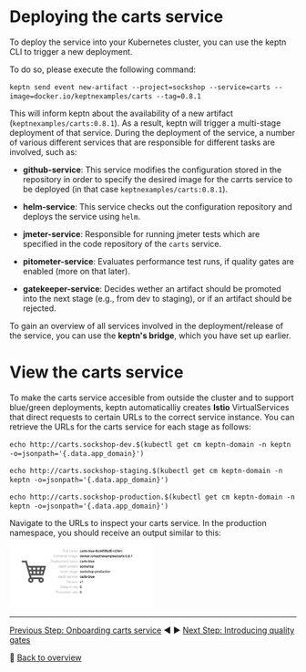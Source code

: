 # Deploying the carts service

To deploy the service into your Kubernetes cluster, you can use the keptn CLI to trigger a new deployment. 

To do so, please execute the following command:

```console
keptn send event new-artifact --project=sockshop --service=carts --image=docker.io/keptnexamples/carts --tag=0.8.1
```

This will inform keptn about the availability of a new artifact (`keptnexamples/carts:0.8.1`). As a result, keptn will trigger a multi-stage deployment of that service. During the deployment of the service, a number of various different services that are responsible for different tasks are involved, such as:

  - **github-service**: This service modifies the configuration stored in the repository in order to specify the desired image for the carrts service to be deployed (in that case `keptnexamples/carts:0.8.1`).

  - **helm-service**: This service checks out the configuration repository and deploys the service using `helm`.

  - **jmeter-service**: Responsible for running jmeter tests which are specified in the code repository of the `carts` service.

  - **pitometer-service**: Evaluates performance test runs, if quality gates are enabled (more on that later).

  - **gatekeeper-service**: Decides wether an artifact should be promoted into the next stage (e.g., from dev to staging), or if an artifact should be rejected.

To gain an overview of all services involved in the deployment/release of the service, you can use the **keptn's bridge**, which you have set up earlier.

# View the carts service

To make the carts service accesible from outside the cluster and to support blue/green deployments, keptn automaticalliy creates **Istio** VirtualServices that direct requests to certain URLs to the correct service instance. You can retrieve the URLs for the carts service for each stage as follows:

```console
echo http://carts.sockshop-dev.$(kubectl get cm keptn-domain -n keptn -o=jsonpath='{.data.app_domain}')
```

```console
echo http://carts.sockshop-staging.$(kubectl get cm keptn-domain -n keptn -o=jsonpath='{.data.app_domain}')
```

```console
echo http://carts.sockshop-production.$(kubectl get cm keptn-domain -n keptn -o=jsonpath='{.data.app_domain}')
```

Navigate to the URLs to inspect your carts service. In the production namespace, you should receive an output similar to this:

<img src="images/carts-production.png" width="50%"/>

---

[Previous Step: Onboarding carts service](../01_Onboarding_carts_service) :arrow_backward: :arrow_forward: [Next Step: Introducing quality gates](../03_Introducing_quality_gates)

:arrow_up_small: [Back to overview](https://github.com/johannes-b/keptn-hackfest2019#overview)